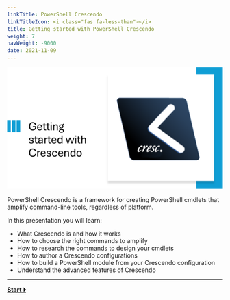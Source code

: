 ```yaml
---
linkTitle: PowerShell Crescendo
linkTitleIcon: <i class="fas fa-less-than"></i>
title: Getting started with PowerShell Crescendo
weight: 7
navWeight: -9000
date: 2021-11-09
---
```

<!-- markdownlint-disable MD041 -->
![Getting started with PowerShell Crescendo][02]

PowerShell Crescendo is a framework for creating PowerShell cmdlets that amplify command-line tools,
regardless of platform.

In this presentation you will learn:

- What Crescendo is and how it works
- How to choose the right commands to amplify
- How to research the commands to design your cmdlets
- How to author a Crescendo configurations
- How to build a PowerShell module from your Crescendo configuration
- Understand the advanced features of Crescendo

---

[**Start &#x23F5;**](./slide02)

<!-- link references -->
[02]: crescendo.png
